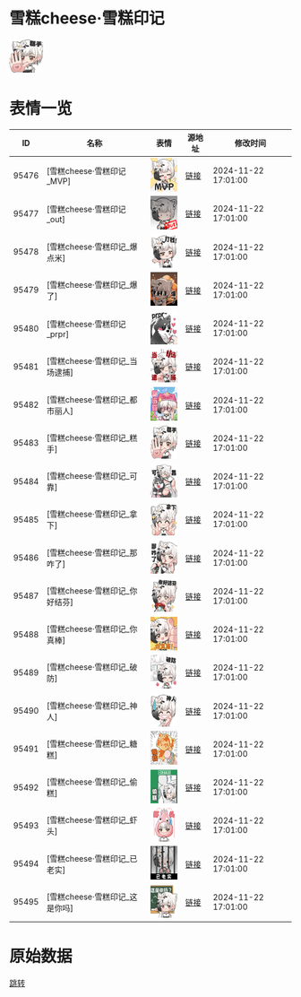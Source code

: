 # 雪糕cheese·雪糕印记

<img src="./cover.png" height="60" alt="cover" />

# 表情一览

|ID|名称|表情|源地址|修改时间|
|----|----|----|----|----|
|95476|[雪糕cheese·雪糕印记_MVP]|<img src="./pic/095476_%5B雪糕cheese·雪糕印记_MVP%5D.png" height="60" alt="MVP"/>|[链接](https://i0.hdslb.com/bfs/garb/6944cb54a43167a044858ea460182491d7bfc6e6.png)|2024-11-22 17:01:00|
|95477|[雪糕cheese·雪糕印记_out]|<img src="./pic/095477_%5B雪糕cheese·雪糕印记_out%5D.png" height="60" alt="out"/>|[链接](https://i0.hdslb.com/bfs/garb/035bdc901a2c1f1b745de8cf9fa0521b70ae1b7b.png)|2024-11-22 17:01:00|
|95478|[雪糕cheese·雪糕印记_爆点米]|<img src="./pic/095478_%5B雪糕cheese·雪糕印记_爆点米%5D.png" height="60" alt="爆点米"/>|[链接](https://i0.hdslb.com/bfs/garb/16da7e8d7af9801af86f5f24787685c1c103c082.png)|2024-11-22 17:01:00|
|95479|[雪糕cheese·雪糕印记_爆了]|<img src="./pic/095479_%5B雪糕cheese·雪糕印记_爆了%5D.png" height="60" alt="爆了"/>|[链接](https://i0.hdslb.com/bfs/garb/70c9bd82c946e6fc72b8757c5deb81dd8b984994.png)|2024-11-22 17:01:00|
|95480|[雪糕cheese·雪糕印记_prpr]|<img src="./pic/095480_%5B雪糕cheese·雪糕印记_prpr%5D.png" height="60" alt="prpr"/>|[链接](https://i0.hdslb.com/bfs/garb/20184ec6492d298ec1f94eff1121e78b5e738725.png)|2024-11-22 17:01:00|
|95481|[雪糕cheese·雪糕印记_当场逮捕]|<img src="./pic/095481_%5B雪糕cheese·雪糕印记_当场逮捕%5D.png" height="60" alt="当场逮捕"/>|[链接](https://i0.hdslb.com/bfs/garb/7781f1fcb78fa41c84c7e99f035b84213ff08381.png)|2024-11-22 17:01:00|
|95482|[雪糕cheese·雪糕印记_都市丽人]|<img src="./pic/095482_%5B雪糕cheese·雪糕印记_都市丽人%5D.png" height="60" alt="都市丽人"/>|[链接](https://i0.hdslb.com/bfs/garb/a69a20e3f5e2cbfc3dae8b1431b45a56a5b0bb24.png)|2024-11-22 17:01:00|
|95483|[雪糕cheese·雪糕印记_糕手]|<img src="./pic/095483_%5B雪糕cheese·雪糕印记_糕手%5D.png" height="60" alt="糕手"/>|[链接](https://i0.hdslb.com/bfs/garb/04a37448f6f9b58c202994d2761a85f4f952f903.png)|2024-11-22 17:01:00|
|95484|[雪糕cheese·雪糕印记_可靠]|<img src="./pic/095484_%5B雪糕cheese·雪糕印记_可靠%5D.png" height="60" alt="可靠"/>|[链接](https://i0.hdslb.com/bfs/garb/0330d3da3d80110d2f5b55cfef1da79b55c12be4.png)|2024-11-22 17:01:00|
|95485|[雪糕cheese·雪糕印记_拿下]|<img src="./pic/095485_%5B雪糕cheese·雪糕印记_拿下%5D.png" height="60" alt="拿下"/>|[链接](https://i0.hdslb.com/bfs/garb/8744f207003c7b129469c33d06008bdfd590b24c.png)|2024-11-22 17:01:00|
|95486|[雪糕cheese·雪糕印记_那咋了]|<img src="./pic/095486_%5B雪糕cheese·雪糕印记_那咋了%5D.png" height="60" alt="那咋了"/>|[链接](https://i0.hdslb.com/bfs/garb/29f4a18efac49fa461b47cc68ebf0e46f450abec.png)|2024-11-22 17:01:00|
|95487|[雪糕cheese·雪糕印记_你好结芬]|<img src="./pic/095487_%5B雪糕cheese·雪糕印记_你好结芬%5D.png" height="60" alt="你好结芬"/>|[链接](https://i0.hdslb.com/bfs/garb/e6fefc0d1cffcaa3fa023f07851bc6aa7e1d20fa.png)|2024-11-22 17:01:00|
|95488|[雪糕cheese·雪糕印记_你真棒]|<img src="./pic/095488_%5B雪糕cheese·雪糕印记_你真棒%5D.png" height="60" alt="你真棒"/>|[链接](https://i0.hdslb.com/bfs/garb/f2ee045b9fd01813ca52c777c5db8716f50bdcbf.png)|2024-11-22 17:01:00|
|95489|[雪糕cheese·雪糕印记_破防]|<img src="./pic/095489_%5B雪糕cheese·雪糕印记_破防%5D.png" height="60" alt="破防"/>|[链接](https://i0.hdslb.com/bfs/garb/674b02f2e0fdf09e502a47f2d9623c764ad177dc.png)|2024-11-22 17:01:00|
|95490|[雪糕cheese·雪糕印记_神人]|<img src="./pic/095490_%5B雪糕cheese·雪糕印记_神人%5D.png" height="60" alt="神人"/>|[链接](https://i0.hdslb.com/bfs/garb/c1c79f03b1e9ba946836e1ac107b43882caaf63a.png)|2024-11-22 17:01:00|
|95491|[雪糕cheese·雪糕印记_糖糕]|<img src="./pic/095491_%5B雪糕cheese·雪糕印记_糖糕%5D.png" height="60" alt="糖糕"/>|[链接](https://i0.hdslb.com/bfs/garb/089c3dd89c88d926e1a9ef47b5fdb3c8527b5a18.png)|2024-11-22 17:01:00|
|95492|[雪糕cheese·雪糕印记_偷糕]|<img src="./pic/095492_%5B雪糕cheese·雪糕印记_偷糕%5D.png" height="60" alt="偷糕"/>|[链接](https://i0.hdslb.com/bfs/garb/d6ac59302a5a7954640ff352af00fe759dc6801b.png)|2024-11-22 17:01:00|
|95493|[雪糕cheese·雪糕印记_虾头]|<img src="./pic/095493_%5B雪糕cheese·雪糕印记_虾头%5D.png" height="60" alt="虾头"/>|[链接](https://i0.hdslb.com/bfs/garb/bcfd2d5f136b0bcf9d8fe63f63057d941ce6f647.png)|2024-11-22 17:01:00|
|95494|[雪糕cheese·雪糕印记_已老实]|<img src="./pic/095494_%5B雪糕cheese·雪糕印记_已老实%5D.png" height="60" alt="已老实"/>|[链接](https://i0.hdslb.com/bfs/garb/fd917eb6a54c40539ca95c7c32812706d2241e6d.png)|2024-11-22 17:01:00|
|95495|[雪糕cheese·雪糕印记_这是你吗]|<img src="./pic/095495_%5B雪糕cheese·雪糕印记_这是你吗%5D.png" height="60" alt="这是你吗"/>|[链接](https://i0.hdslb.com/bfs/garb/4826e83100df8613b2b4764c3c97759043dde027.png)|2024-11-22 17:01:00|

# 原始数据

[跳转](./raw.json)

